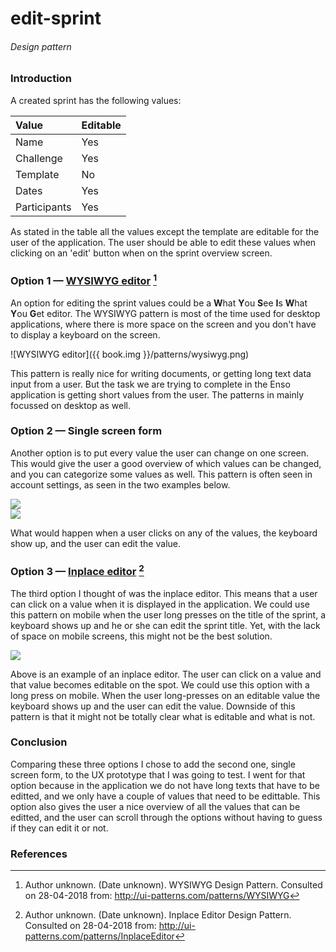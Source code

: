 # edit-sprint
###### Design pattern

### Introduction
A created sprint has the following values:

| Value | Editable |
| :-- | :-- |
| Name | Yes |
| Challenge | Yes |
| Template | No |
| Dates | Yes |
| Participants | Yes |

As stated in the table all the values except the template are editable for the user of the application. The user should be able to edit these values when clicking on an 'edit' button when on the sprint overview screen.

### Option 1 &mdash; [WYSIWYG editor](http://ui-patterns.com/patterns/WYSIWYG) [^1]
An option for editing the sprint values could be a **W**hat **Y**ou **S**ee **I**s **W**hat **Y**ou **G**et editor. The WYSIWYG pattern is most of the time used for desktop applications, where there is more space on the screen and you don't have to display a keyboard on the screen.

![WYSIWYG editor]({{ book.img }}/patterns/wysiwyg.png)

This pattern is really nice for writing documents, or getting long text data input from a user. But the task we are trying to complete in the Enso application is getting short values from the user. The patterns in mainly focussed on desktop as well.

### Option 2 &mdash; Single screen form
Another option is to put every value the user can change on one screen. This would give the user a good overview of which values can be changed, and you can categorize some values as well. This pattern is often seen in account settings, as seen in the two examples below.

<div class="images-row group">
  <div class="image-item image-item--1-2 image-item--border">
    <img src="{{ book.img }}/patterns/marktplaats-1.png">
  </div>
  <div class="image-item image-item--1-2 image-item--border">
    <img src="{{ book.img }}/patterns/instagram-1.png">
  </div>
</div>

What would happen when a user clicks on any of the values, the keyboard show up, and the user can edit the value.

### Option 3 &mdash; [Inplace editor](http://ui-patterns.com/patterns/InplaceEditor) [^2]
The third option I thought of was the inplace editor. This means that a user can click on a value when it is displayed in the application. We could use this pattern on mobile when the user long presses on the title of the sprint, a keyboard shows up and he or she can edit the sprint title. Yet, with the lack of space on mobile screens, this might not be the best solution.

<div class="images-row group">
  <div class="image-item image-item--border">
    <img src="http://ui-patterns.com/uploads/image/file/225/best_old_17.jpg">
  </div>
</div>

Above is an example of an inplace editor. The user can click on a value and that value becomes editable on the spot. We could use this option with a long press on mobile. When the user long-presses on an editable value the keyboard shows up and the user can edit the value. Downside of this pattern is that it might not be totally clear what is editable and what is not.

### Conclusion
Comparing these three options I chose to add the second one, single screen form,  to the UX prototype that I was going to test. I went for that option because in the application we do not have long texts that have to be editted, and we only have a couple of values that need to be edittable. This option also gives the user a nice overview of all the values that can be editted, and the user can scroll through the options without having to guess if they can edit it or not.

### References
[^1]: Author unknown. (Date unknown). WYSIWYG Design Pattern. Consulted on 28-04-2018 from: http://ui-patterns.com/patterns/WYSIWYG
[^2]: Author unknown. (Date unknown). Inplace Editor Design Pattern. Consulted on 28-04-2018 from: http://ui-patterns.com/patterns/InplaceEditor
